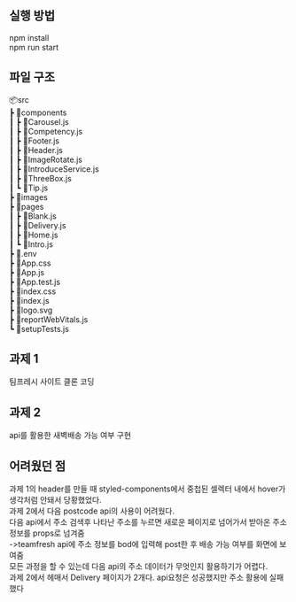 ## 실행 방법

npm install<br/>
npm run start

## 파일 구조

📦src<br/>
┣ 📂components<br/>
┃ ┣ 📜Carousel.js<br/>
┃ ┣ 📜Competency.js<br/>
┃ ┣ 📜Footer.js<br/>
┃ ┣ 📜Header.js<br/>
┃ ┣ 📜ImageRotate.js<br/>
┃ ┣ 📜IntroduceService.js<br/>
┃ ┣ 📜ThreeBox.js<br/>
┃ ┗ 📜Tip.js<br/>
┣ 📂images<br/>
┣ 📂pages<br/>
┃ ┣ 📜Blank.js<br/>
┃ ┣ 📜Delivery.js<br/>
┃ ┣ 📜Home.js<br/>
┃ ┗ 📜Intro.js<br/>
┣ 📜.env<br/>
┣ 📜App.css<br/>
┣ 📜App.js<br/>
┣ 📜App.test.js<br/>
┣ 📜index.css<br/>
┣ 📜index.js<br/>
┣ 📜logo.svg<br/>
┣ 📜reportWebVitals.js<br/>
┗ 📜setupTests.js<br/>

## 과제 1

팀프레시 사이트 클론 코딩

## 과제 2

api를 활용한 새벽배송 가능 여부 구현

## 어려웠던 점

과제 1의 header를 만들 때 styled-components에서 중첩된 셀렉터 내에서 hover가 생각처럼 안돼서 당황했었다.<br/>
과제 2에서 다음 postcode api의 사용이 어려웠다. <br/>
다음 api에서 주소 검색후 나타난 주소를 누르면 새로운 페이지로 넘어가서 받아온 주소 정보를 props로 넘겨줌<br/> ->teamfresh api에 주소 정보를 bod에 입력해 post한 후 배송 가능 여부를 화면에 보여줌<br/>
모든 과정을 할 수 있는데 다음 api의 주소 데이터가 무엇인지 활용하기가 어렵다.<br/>
과제 2에서 헤매서 Delivery 페이지가 2개다. api요청은 성공했지만 주소 활용에 실패했다
